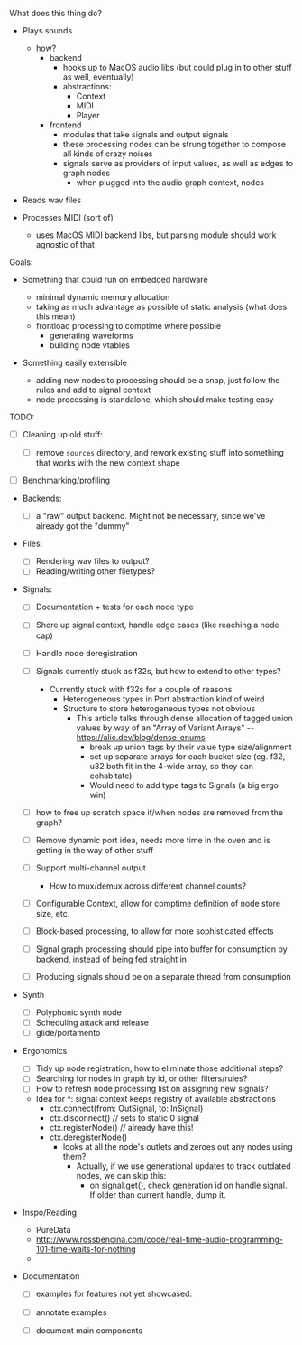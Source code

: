 

What does this thing do?
- Plays sounds
  - how?
    - backend
      - hooks up to MacOS audio libs (but could plug in to other stuff as well, eventually)
      - abstractions:
        - Context
        - MIDI
        - Player
    - frontend
      - modules that take signals and output signals
      - these processing nodes can be strung together to compose all kinds of crazy noises
      - signals serve as providers of input values, as well as edges to graph nodes 
        - when plugged into the audio graph context, nodes 
      
- Reads wav files
- Processes MIDI (sort of)
  - uses MacOS MIDI backend libs, but parsing module should work agnostic of that



Goals:
- Something that could run on embedded hardware  
  - minimal dynamic memory allocation
  - taking as much advantage as possible of static analysis (what does this mean)
  - frontload processing to comptime where possible
    - generating waveforms
    - building node vtables


- Something easily extensible
  - adding new nodes to processing should be a snap, just follow the rules and add to signal context
  - node processing is standalone, which should make testing easy

TODO:
- [ ] Cleaning up old stuff:
  - [ ] remove `sources` directory, and rework existing stuff into something that works with the new context shape

 - [ ] Benchmarking/profiling 


- Backends:
  - [ ] a "raw" output backend. Might not be necessary, since we've already got the "dummy"
- Files:
  - [ ] Rendering wav files to output?
  - [ ] Reading/writing other filetypes?
- Signals:
  - [ ] Documentation + tests for each node type
  - [ ] Shore up signal context, handle edge cases (like reaching a node cap)
  - [ ] Handle node deregistration
  - [ ] Signals currently stuck as f32s, but how to extend to other types?
    - Currently stuck with f32s for a couple of reasons
      - Heterogeneous types in Port abstraction kind of weird
      - Structure to store heterogeneous types not obvious
        - This article talks through dense allocation of tagged union values by way of an "Array of Variant Arrays" -- https://alic.dev/blog/dense-enums
          - break up union tags by their value type size/alignment
          - set up separate arrays for each bucket size (eg. f32, u32 both fit in the 4-wide array, so they can cohabitate)
          - Would need to add type tags to Signals (a big ergo win)
  - [ ] how to free up scratch space if/when nodes are removed from the graph?
  - [ ] Remove dynamic port idea, needs more time in the oven and is getting in the way of other stuff
  - [ ] Support multi-channel output
    - How to mux/demux across different channel counts?
  - [ ] Configurable Context, allow for comptime definition of node store size, etc.
  - [ ] Block-based processing, to allow for more sophisticated effects 
  - [ ] Signal graph processing should pipe into buffer for consumption by backend, instead of being fed straight in 
  - [ ] Producing signals should be on a separate thread from consumption


- Synth
  - [ ] Polyphonic synth node 
  - [ ] Scheduling attack and release
  - [ ] glide/portamento

- Ergonomics
  - [ ] Tidy up node registration, how to eliminate those additional steps?
  - [ ] Searching for nodes in graph by id, or other filters/rules?
  - [ ] How to refresh node processing list on assigning new signals?
  - Idea for ^: signal context keeps registry of available abstractions
    - ctx.connect(from: OutSignal, to: InSignal)
    - ctx.disconnect() // sets to static 0 signal
    - ctx.registerNode() // already have this!
    - ctx.deregisterNode() 
      - looks at all the node's outlets and zeroes out any nodes using them?
        - Actually, if we use generational updates to track outdated nodes, we can skip this:
          - on signal.get(), check generation id on handle signal. If older than current handle, dump it.

- Inspo/Reading
  - PureData
  - http://www.rossbencina.com/code/real-time-audio-programming-101-time-waits-for-nothing
  - 



- Documentation
  - [ ] examples for features not yet showcased:
  
  - [ ] annotate examples
  - [ ] document main components
  
